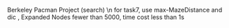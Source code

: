 Berkeley Pacman Project (search) \n
for task7, use max-MazeDistance and dic , Expanded Nodes fewer than 5000, time cost less than 1s 
